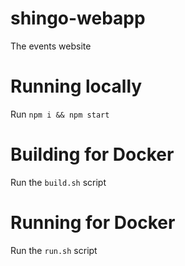 # shingo-webapp
The events website

# Running locally
Run `npm i && npm start`

# Building for Docker
Run the `build.sh` script

# Running for Docker
Run the `run.sh` script